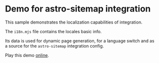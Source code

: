 # Demo for astro-sitemap integration

This sample demonstrates the localization capabilities of integration.

The `i18n.mjs` file contains the locales basic info.

Its data is used for dynamic page generation, for a language switch and as a source for the `astro-sitemap` integration config.

Play this demo [online](https://stackblitz.com/fork/github/alextim/astro-lib/tree/main/examples/sitemap/i18n).
